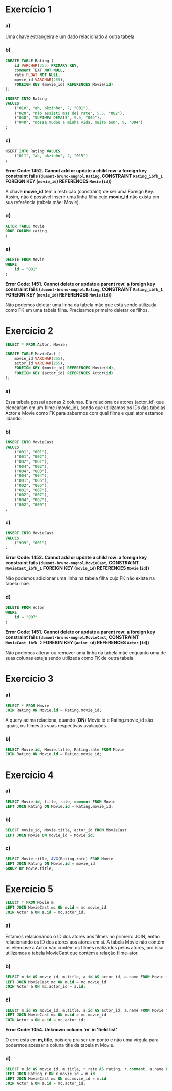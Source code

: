 # Exercício 1
### a)
Uma chave estrangeira é um dado relacionado a outra tabela.

### b)
```sql
CREATE TABLE Rating (
	id VARCHAR(255) PRIMARY KEY,
    comment TEXT NOT NULL,
	rate FLOAT NOT NULL,
    movie_id VARCHAR(255),
    FOREIGN KEY (movie_id) REFERENCES Movie(id)
);

INSERT INTO Rating
VALUES
	("010", "ah, okzinho", 7, "001"),
    ("020", "não assisti mas dei rate", 5.5, "002"),
    ("030", "SUPIMPA DEMAIS", 9.9, "004"),
    ("040", "nossa mudou a minha vida, muito bom", 9, "004")
;

```

### c)
```sql
NSERT INTO Rating VALUES
	("011", "ah, okzinho", 7, "015")
;
```
**Error Code: 1452. Cannot add or update a child row: a foreign key constraint fails (`dumont-bruno-mugnol`.`Rating`, CONSTRAINT `Rating_ibfk_1` FOREIGN KEY (`movie_id`) REFERENCES `Movie` (`id`))**

A chave **movie_id** tem a restrição (constraint) de ser uma Foreign Key. Assim, não é possível inserir uma linha filha cujo **movie_id** não exista em sua referência (tabela mãe: Movie).

### d)
```sql
ALTER TABLE Movie
DROP COLUMN rating
;
```
    
### e)
```sql
DELETE FROM Movie
WHERE
	id = "001"
;
```
**Error Code: 1451. Cannot delete or update a parent row: a foreign key constraint fails (`dumont-bruno-mugnol`.`Rating`, CONSTRAINT `Rating_ibfk_1` FOREIGN KEY (`movie_id`) REFERENCES `Movie` (`id`))**

Não podemos deletar uma linha da tabela mãe que está sendo utilizada como FK em uma tabela filha. Precisamos primeiro deletar os filhos.



# Exercício 2
```sql
SELECT * FROM Actor, Movie;

CREATE TABLE MovieCast (
	movie_id VARCHAR(255),
    actor_id VARCHAR(255),
    FOREIGN KEY (movie_id) REFERENCES Movie(id),
    FOREIGN KEY (actor_id) REFERENCES Actor(id)
);
```

### a)
Essa tabela possui apenas 2 colunas. Ela relaciona os atores (actor_id) que elencaram em um filme (movie_id), sendo que utilizamos os IDs das tabelas Actor e Movie como FK para sabermos com qual filme e qual ator estamos lidando.

### b)
```sql
INSERT INTO MovieCast
VALUES
	("001", "001"),
    ("001", "002"),
    ("002", "001"),
    ("004", "002"),
    ("004", "003"),
    ("004", "004"),
    ("001", "005"),
    ("002", "005"),
    ("001", "007"),
    ("002", "007"),
    ("004", "007"),
    ("002", "009")
;
```

### c)
```sql
INSERT INTO MovieCast
VALUES
	("999", "001")
;
```
**Error Code: 1452. Cannot add or update a child row: a foreign key constraint fails (`dumont-bruno-mugnol`.`MovieCast`, CONSTRAINT `MovieCast_ibfk_1` FOREIGN KEY (`movie_id`) REFERENCES `Movie` (`id`))**

Não podemos adicionar uma linha na tabela filha cujo FK não existe na tabela mãe.

### d)
```sql
DELETE FROM Actor
WHERE
	id = "007"
;
```
**Error Code: 1451. Cannot delete or update a parent row: a foreign key constraint fails (`dumont-bruno-mugnol`.`MovieCast`, CONSTRAINT `MovieCast_ibfk_2` FOREIGN KEY (`actor_id`) REFERENCES `Actor` (`id`))**

Não podemos alterar ou remover uma linha da tabela mãe enquanto uma de suas colunas esteja sendo utilizada como FK de outra tabela.



# Exercício 3
### a)
```sql
SELECT * FROM Movie
JOIN Rating ON Movie.id = Rating.movie_id;
```

A query acima relaciona, quando (**ON**) Movie.id e Rating.movie_id são iguais, os filmes às suas respectivas avaliações.

### b)
```sql
SELECT Movie.id, Movie.title, Rating.rate FROM Movie
JOIN Rating ON Movie.id = Rating.movie_id;
```



# Exercício 4
### a)
```sql
SELECT Movie.id, title, rate, comment FROM Movie
LEFT JOIN Rating ON Movie.id = Rating.movie_id;
```

### b)
```sql
SELECT movie_id, Movie.title, actor_id FROM MovieCast
LEFT JOIN Movie ON movie_id = Movie.id;
```

### c)
```sql
SELECT Movie.title, AVG(Rating.rate) FROM Movie
LEFT JOIN Rating ON Movie.id = movie_id
GROUP BY Movie.title;
```



# Exercício 5
```sql
SELECT * FROM Movie m
LEFT JOIN MovieCast mc ON m.id = mc.movie_id
JOIN Actor a ON a.id = mc.actor_id;
```
### a)
Estamos relacionando o ID dos atores aos filmes no primeiro JOIN, então relacionando os ID dos atores aos atores em si. A tabela Movie não contém os elencose a Actor não contém os filmes realizados pelos atores, por isso utilizamos a tabela MovieCast que contém a relação filme-ator.

### b)
```sql
SELECT m.id AS movie_id, m.title, a.id AS actor_id, a.name FROM Movie m
LEFT JOIN MovieCast mc ON m.id = mc.movie_id
JOIN Actor a ON mc.actor_id = a.id;
```

### c)
```sql
SELECT m.id AS movie_id, m,title, a.id AS actor_id, a.name FROM Movie m
LEFT JOIN MovieCast mc ON m.id = mc.movie_id
JOIN Actor a ON a.id = mc.actor_id;
```
**Error Code: 1054. Unknown column 'm' in 'field list'**

O erro está em **m,title**, pois era pra ser um ponto e não uma vírgula para podermos acessar a coluna title da tabela m Movie.

### d)
```sql
SELECT m.id AS movie_id, m.title, r.rate AS rating, r.comment, a.name FROM Movie m
LEFT JOIN Rating r ON r.movie_id = m.id
LEFT JOIN MovieCast mc ON mc.movie_id = m.id
JOIN Actor a ON a.id = mc.actor_id;
```
